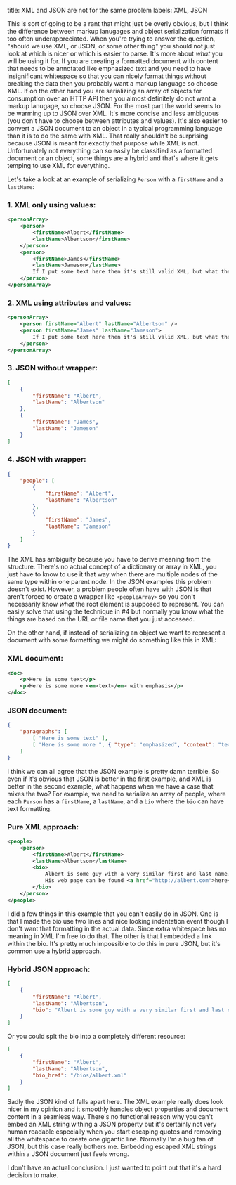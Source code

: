 title: XML and JSON are not for the same problem
labels: XML, JSON

This is sort of going to be a rant that might just be overly obvious, but I think the difference between markup lanugages
and object serialization formats if too often underappreciated. When you're trying to answer the question, "should we use
XML, or JSON, or some other thing" you should not just look at which is nicer or which is easier to parse. It's more about
*what* you will be using it for. If you are creating a formatted document with content that needs to be annotated like
emphasized text and you need to have insignificant whitespace so that you can nicely format things without breaking the
data then you probably want a markup language so choose XML. If on the other hand you are serializing an array of objects
for consumption over an HTTP API then you almost definitely do not want a markup lanugage, so choose JSON. For the most
part the world seems to be warming up to JSON over XML. It's more concise and less ambiguous (you don't have to choose
between attributes and values). It's also easier to convert a JSON document to an object in a typical programming language
than it is to do the same with XML. That really shouldn't be surprising because JSON is meant for exactly that purpose
while XML is not. Unfortunately not everything can so easily be classified as a formatted document or an object, some
things are a hybrid and that's where it gets temping to use XML for everything.

Let's take a look at an example of serializing `Person` with a `firstName` and a `lastName`:

### 1. XML only using values:

```xml
<personArray>    
    <person>
        <firstName>Albert</firstName>
        <lastName>Albertson</firstName>
    </person>
    <person>
        <firstName>James</firstName>
        <lastName>Jameson</lastName>
        If I put some text here then it's still valid XML, but what the heck does it mean?
    </person>
</personArray>
```

### 2. XML using attributes and values:

```xml
<personArray>
    <person firstName="Albert" lastName="Albertson" />
    <person firstName="James" lastName="Jameson">
        If I put some text here then it's still valid XML, but what the heck does it mean?
    </person>
</personArray>
```

### 3. JSON without wrapper:

```json
[
    {
        "firstName": "Albert",
        "lastName": "Albertson"
    },
    {
        "firstName": "James",
        "lastName": "Jameson"
    }
]
```

### 4. JSON with wrapper:

```json
{
    "people": [
        {
            "firstName": "Albert",
            "lastName": "Albertson"
        },
        {
            "firstName": "James",
            "lastName": "Jameson"
        }
    ]
}
```

The XML has ambiguity because you have to derive meaning from the structure. There's no actual concept of a dictionary
or array in XML, you just have to know to use it that way when there are multiple nodes of the same type within one
parent node. In the JSON examples this problem doesn't exist. However, a problem people often have with JSON is that
aren't forced to create a wrapper like `<peopleArray>` so you don't necessarily know *what* the root element is supposed
to represent. You can easily solve that using the technique in #4 but normally you know what the things are based on the
URL or file name that you just acceseed.

On the other hand, if instead of serializing an object we want to represent a document with some formatting we might do
something like this in XML:

### XML document:

```xml
<doc>
    <p>Here is some text</p>
    <p>Here is some more <em>text</em> with emphasis</p>
</doc>
```

### JSON document:

```json
{
    "paragraphs": [
        [ "Here is some text" ],
        [ "Here is some more ", { "type": "emphasized", "content": "text" }, " with emphasis" ]
    ]
}
```

I think we can all agree that the JSON example is pretty damn terrible. So even if it's obvious that JSON is better in the
first example, and XML is better in the second example, what happens when we have a case that mixes the two? For example,
we need to serialize an array of people, where each `Person` has a `firstName`, a `lastName`, and a `bio` where the `bio`
can have text formatting.

### Pure XML approach:

```xml
<people>
    <person>
        <firstName>Albert</firstName>
        <lastName>Albertson</lastName>
        <bio>
            Albert is some guy with a very similar first and last name.
            His web page can be found <a href="http://albert.com">here</a>.
        </bio>
    </person>
</people>
```

I did a few things in this example that you can't easily do in JSON. One is that I made the bio use two lines and nice
looking indentation event though I don't want that formatting in the actual data. Since extra whitespace has no meaning
in XML I'm free to do that. The other is that I embedded a link within the bio. It's pretty much impossible to do this
in pure JSON, but it's common use a hybrid approach.

### Hybrid JSON approach:

```json
[
    {
        "firstName": "Albert",
        "lastName": "Albertson",
        "bio": "Albert is some guy with a very similar first and last name. His web page can be found <a href=\"http://albert.com\">here</a>."
    }
]
```

Or you could splt the bio into a completely different resource:

```json
[
    {
        "firstName": "Albert",
        "lastName": "Albertson",
        "bio_href": "/bios/albert.xml"
    }
]
```

Sadly the JSON kind of falls apart here. The XML example really does look nicer in my opinion and it smoothly handles
object properties and document content in a seamless way. There's no functional reason why you can't embed an XML string
withing a JSON property but it's certainly not very human readable especially when you start escaping quotes and
removing all the whitespace to create one gigantic line. Normally I'm a bug fan of JSON, but this case really bothers me.
Embedding escaped XML strings within a JSON document just feels wrong.

I don't have an actual conclusion. I just wanted to point out that it's a hard decision to make.
